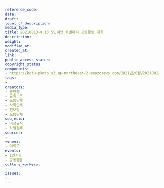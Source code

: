 ```yaml
---
reference_code: 
date: 
draft: 
level_of_description: 
media_type: 
title: 20210813-8.13 5인미만 차별폐지 공동행동 개최
description: 
weight: 
modified_at: 
created_at: 
link: 
public_access_status: 
copyright_status: 
components:
- https://kctu-photo.s3.ap-northeast-2.amazonaws.com/2021년/8월/20210813-8.13+5인미만+차별폐지+공동행동+개최/_1D20040.jpg
tags:
- 
creators:
- 총연맹
- 금속노조
- 노동단체
- 사회단체
- 진보당
- 노동단체
subjects:
- 비정규직
- 차별철폐
sources:
- 
venues:
- 여의도
events:
- 1인시위
- 공동행동
culture_workers:
- 
issues:
- 
---
```

